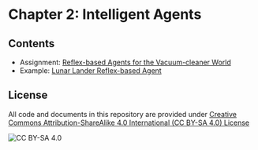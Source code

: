 <!-- #region -->
# Chapter 2: Intelligent Agents

## Contents

* Assignment: [Reflex-based Agents for the Vacuum-cleaner World](https://colab.research.google.com/github/mhahsler/CS7320-AI/blob/master/Agents/robot_vacuum.ipynb)
* Example: [Lunar Lander Reflex-based Agent](https://colab.research.google.com/github/mhahsler/CS7320-AI/blob/master/Agents/lunar_lander.ipynb)

## License
All code and documents in this repository are provided under [Creative Commons Attribution-ShareAlike 4.0 International (CC BY-SA 4.0) License](https://creativecommons.org/licenses/by-sa/4.0/)

![CC BY-SA 4.0](https://licensebuttons.net/l/by-sa/3.0/88x31.png)
<!-- #endregion -->
